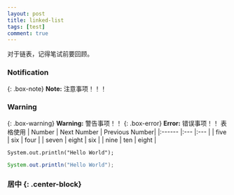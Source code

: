 ```yaml
---
layout: post
title: linked-list
tags: [test]
comment: true
---  
```

对于链表，记得笔试前要回顾。

### Notification
{: .box-note}
**Note:** 注意事项！！！
### Warning
{: .box-warning}
**Warning:** 警告事项！！
{: .box-error}
**Error:** 错误事项！！
表格使用
| Number | Next Number | Previous Number|
|:------ |:--- |:--- |
| five  | six | four | 
| seven | eight | six |
| nine | ten | eight |  

~~~
System.out.println("Hello World");
~~~
``` java
System.out.println("Hello World");
```  
### 居中 {: .center-block}

